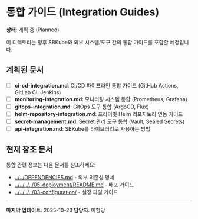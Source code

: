 # 통합 가이드 (Integration Guides)

**상태**: 계획 중 (Planned)

이 디렉토리는 향후 SBKube와 외부 시스템/도구 간의 통합 가이드를 포함할 예정입니다.

## 계획된 문서

- [ ] **ci-cd-integration.md**: CI/CD 파이프라인 통합 가이드 (GitHub Actions, GitLab CI, Jenkins)
- [ ] **monitoring-integration.md**: 모니터링 시스템 통합 (Prometheus, Grafana)
- [ ] **gitops-integration.md**: GitOps 도구 통합 (ArgoCD, Flux)
- [ ] **helm-repository-integration.md**: 프라이빗 Helm 리포지토리 연동 가이드
- [ ] **secret-management.md**: Secret 관리 도구 통합 (Vault, Sealed Secrets)
- [ ] **api-integration.md**: SBKube를 라이브러리로 사용하는 방법

## 현재 참조 문서

통합 관련 정보는 다음 문서를 참조하세요:
- [../../DEPENDENCIES.md](../../DEPENDENCIES.md) - 외부 의존성 명세
- [../../../../05-deployment/README.md](../../../../05-deployment/README.md) - 배포 가이드
- [../../../../03-configuration/](../../../../03-configuration/) - 설정 파일 가이드

---

**마지막 업데이트**: 2025-10-23
**담당자**: 미할당
